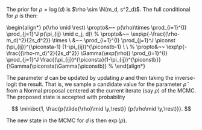 The prior for $\rho = \log(d)$ is $\rho \sim \N(m_d, s^2_d)$.
The full conditional for $\rho$ is then:

\begin{align*}
p(\rho \mid \rest) 
\propto&~~ 
p(\rho)\times
\prod_{i=1}^{I} \prod_{j=1}^J p(\pi_{ij} \mid c_j, d)\\
%
\propto&~~ 
\exp\p{-\frac{(\rho-m_d)^2}{2s_d^2}}
\times \\
&~~ 
\prod_{i=1}^{I} \prod_{j=1}^J 
\piconst (\pi_{ij})^{\piconsta-1} (1-\pi_{ij})^{\piconstb-1} \\
\\
%
\propto&~~ 
\exp\p{-\frac{(\rho-m_d)^2}{2s_d^2}}
\Gamma(\exp(\rho))
\prod_{i=1}^{I} \prod_{j=1}^J 
\frac{(\pi_{ij})^{\piconsta}(1-\pi_{ij})^{\piconstb}}{\Gamma(\piconsta)\Gamma(\piconstb)}
%
\end{align*}

The parameter $d$ can be updated by updating $\rho$ and
then taking the inverse-logit the result. That is, we sample a candidate value
for the parameter $\tilde{\rho}$ from a Normal proposal centered at the
current iterate (say $\rho$) of the MCMC. The proposed state is accepted
with probability

$$
\min\bc{1, \frac{p(\tilde{\rho}\mid \y,\rest)}
                {p(\rho\mid \y,\rest)}}.
$$

The new state in the MCMC for $d$ is then $\exp(\rho)$.


